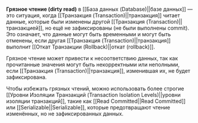 **Грязное чтение (dirty read)** в [[База данных (Database)||базе данных]] — это ситуация, когда [[Транзакция (Transaction)||транзакция]] читает данные, которые были изменены другой [[Транзакция (Transaction)||транзакцией]], но ещё не зафиксированы (не были выполнены commit). Это означает, что данные могут быть временными и могут быть отменены, если другая [[Транзакция (Transaction)||транзакция]] выполнит [[Откат Транзакции (Rollback)||откат (rollback)]].

Грязное чтение может привести к несоответствию данных, так как прочитанные значения могут быть некорректными или неполными, если [[Транзакция (Transaction)||транзакция]], изменившая их, не будет зафиксирована.

Чтобы избежать грязных чтений, можно использовать более строгие [[Уровни Изоляции Транзакций (Transaction Isolation Levels)||уровни изоляции транзакций]], такие как [[Read Committed||Read Committed]] или [[Serializable||Serializable]], которые предотвращают чтение изменённых, но не зафиксированных данных.